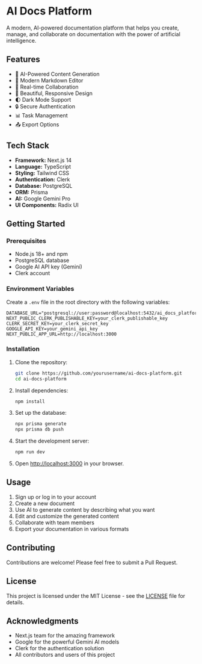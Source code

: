 # AI Docs Platform

A modern, AI-powered documentation platform that helps you create, manage, and collaborate on documentation with the power of artificial intelligence.

## Features

- 🤖 AI-Powered Content Generation
- 📝 Modern Markdown Editor
- 👥 Real-time Collaboration
- 🎨 Beautiful, Responsive Design
- 🌓 Dark Mode Support
- 🔒 Secure Authentication
- 📊 Task Management
- 📤 Export Options

## Tech Stack

- **Framework:** Next.js 14
- **Language:** TypeScript
- **Styling:** Tailwind CSS
- **Authentication:** Clerk
- **Database:** PostgreSQL
- **ORM:** Prisma
- **AI:** Google Gemini Pro
- **UI Components:** Radix UI

## Getting Started

### Prerequisites

- Node.js 18+ and npm
- PostgreSQL database
- Google AI API key (Gemini)
- Clerk account

### Environment Variables

Create a `.env` file in the root directory with the following variables:

```env
DATABASE_URL="postgresql://user:password@localhost:5432/ai_docs_platform"
NEXT_PUBLIC_CLERK_PUBLISHABLE_KEY=your_clerk_publishable_key
CLERK_SECRET_KEY=your_clerk_secret_key
GOOGLE_API_KEY=your_gemini_api_key
NEXT_PUBLIC_APP_URL=http://localhost:3000
```

### Installation

1. Clone the repository:
   ```bash
   git clone https://github.com/yourusername/ai-docs-platform.git
   cd ai-docs-platform
   ```

2. Install dependencies:
   ```bash
   npm install
   ```

3. Set up the database:
   ```bash
   npx prisma generate
   npx prisma db push
   ```

4. Start the development server:
   ```bash
   npm run dev
   ```

5. Open [http://localhost:3000](http://localhost:3000) in your browser.

## Usage

1. Sign up or log in to your account
2. Create a new document
3. Use AI to generate content by describing what you want
4. Edit and customize the generated content
5. Collaborate with team members
6. Export your documentation in various formats

## Contributing

Contributions are welcome! Please feel free to submit a Pull Request.

## License

This project is licensed under the MIT License - see the [LICENSE](LICENSE) file for details.

## Acknowledgments

- Next.js team for the amazing framework
- Google for the powerful Gemini AI models
- Clerk for the authentication solution
- All contributors and users of this project
